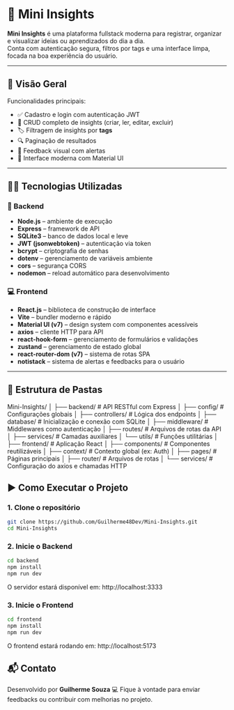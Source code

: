 # 🚀 Mini Insights

**Mini Insights** é uma plataforma fullstack moderna para registrar, organizar e visualizar ideias ou aprendizados do dia a dia.  
Conta com autenticação segura, filtros por tags e uma interface limpa, focada na boa experiência do usuário.

---

## 🧠 Visão Geral

Funcionalidades principais:

- ✅ Cadastro e login com autenticação JWT
- 📝 CRUD completo de insights (criar, ler, editar, excluir)
- 🏷️ Filtragem de insights por **tags**
- 🔍 Paginação de resultados
- 💬 Feedback visual com alertas
- 🎨 Interface moderna com Material UI

---

## 👨‍💻 Tecnologias Utilizadas

### 🔧 Backend
- **Node.js** – ambiente de execução
- **Express** – framework de API
- **SQLite3** – banco de dados local e leve
- **JWT (jsonwebtoken)** – autenticação via token
- **bcrypt** – criptografia de senhas
- **dotenv** – gerenciamento de variáveis ambiente
- **cors** – segurança CORS
- **nodemon** – reload automático para desenvolvimento

### 💻 Frontend
- **React.js** – biblioteca de construção de interface
- **Vite** – bundler moderno e rápido
- **Material UI (v7)** – design system com componentes acessíveis
- **axios** – cliente HTTP para API
- **react-hook-form** – gerenciamento de formulários e validações
- **zustand** – gerenciamento de estado global
- **react-router-dom (v7)** – sistema de rotas SPA
- **notistack** – sistema de alertas e feedbacks para o usuário

---

## 📁 Estrutura de Pastas

Mini-Insights/
│
├── backend/ # API RESTful com Express
│ ├── config/ # Configurações globais
│ ├── controllers/ # Lógica dos endpoints
│ ├── database/ # Inicialização e conexão com SQLite
│ ├── middleware/ # Middlewares como autenticação
│ ├── routes/ # Arquivos de rotas da API
│ ├── services/ # Camadas auxiliares
│ └── utils/ # Funções utilitárias
│
├── frontend/ # Aplicação React
│ ├── components/ # Componentes reutilizáveis
│ ├── context/ # Contexto global (ex: Auth)
│ ├── pages/ # Páginas principais
│ ├── router/ # Arquivos de rotas
│ └── services/ # Configuração do axios e chamadas HTTP

## ▶️ Como Executar o Projeto

### 1. Clone o repositório

```bash
git clone https://github.com/Guilherme48Dev/Mini-Insights.git
cd Mini-Insights
```

### 2. Inicie o Backend

```bash
cd backend
npm install
npm run dev
```
O servidor estará disponível em: http://localhost:3333

### 3. Inicie o Frontend

```bash
cd frontend
npm install
npm run dev
```
O frontend estará rodando em: http://localhost:5173

## 📬 Contato
Desenvolvido por **Guilherme Souza** 💻
Fique à vontade para enviar feedbacks ou contribuir com melhorias no projeto.